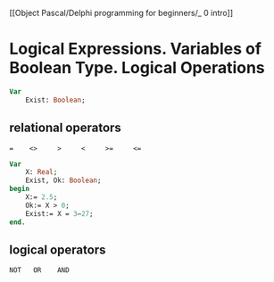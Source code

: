 [[Object Pascal/Delphi programming for beginners/_ 0 intro]]
# Logical Expressions. Variables of Boolean Type. Logical Operations

```pascal
Var 
	Exist: Boolean;
```

## relational operators
`=    <>     >     <     >=     <=`

```pascal
Var
	X: Real;
	Exist, Ok: Boolean;
begin
	X:= 2.5;
	Ok:= X > 0;
	Exist:= X = 3–27;
end.
```

## logical operators
`NOT   OR    AND`








